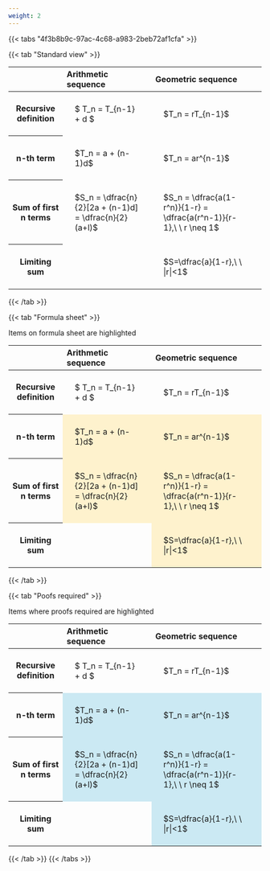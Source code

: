 ```yaml
---
weight: 2
---
```


{{< tabs "4f3b8b9c-97ac-4c68-a983-2beb72af1cfa" >}}

{{< tab "Standard view" >}}

<style type="text/css">
#T_29317 th.col_heading {
  text-align: left;
  font-size: 1em;
}
#T_29317 td {
  text-align: left;
  font-size: 1em;
  padding: 1.5em;
}
</style>
<table id="T_29317">
  <thead>
    <tr>
      <th class="blank level0" >&nbsp;</th>
      <th id="T_29317_level0_col0" class="col_heading level0 col0" >Arithmetic sequence</th>
      <th id="T_29317_level0_col1" class="col_heading level0 col1" >Geometric sequence</th>
    </tr>
  </thead>
  <tbody>
    <tr>
      <th id="T_29317_level0_row0" class="row_heading level0 row0" >Recursive definition</th>
      <td id="T_29317_row0_col0" class="data row0 col0" >$ T_n = T_{n-1} + d $</td>
      <td id="T_29317_row0_col1" class="data row0 col1" >$T_n = rT_{n-1}$</td>
    </tr>
    <tr>
      <th id="T_29317_level0_row1" class="row_heading level0 row1" >n-th term</th>
      <td id="T_29317_row1_col0" class="data row1 col0" >$T_n = a + (n-1)d$</td>
      <td id="T_29317_row1_col1" class="data row1 col1" >$T_n = ar^{n-1}$</td>
    </tr>
    <tr>
      <th id="T_29317_level0_row2" class="row_heading level0 row2" >Sum of first n terms</th>
      <td id="T_29317_row2_col0" class="data row2 col0" >$S_n = \dfrac{n}{2}[2a + (n-1)d] = \dfrac{n}{2}(a+l)$</td>
      <td id="T_29317_row2_col1" class="data row2 col1" >$S_n = \dfrac{a(1-r^n)}{1-r} = \dfrac{a(r^n-1)}{r-1},\ \  r \neq 1$</td>
    </tr>
    <tr>
      <th id="T_29317_level0_row3" class="row_heading level0 row3" >Limiting sum</th>
      <td id="T_29317_row3_col0" class="data row3 col0" ></td>
      <td id="T_29317_row3_col1" class="data row3 col1" >$S=\dfrac{a}{1-r},\ \ |r|<1$</td>
    </tr>
  </tbody>
</table>
{{< /tab >}}

{{< tab "Formula sheet" >}}

Items on formula sheet are highlighted 
<br>
<style type="text/css">
#T_8a1df th.col_heading {
  text-align: left;
  font-size: 1em;
}
#T_8a1df td {
  text-align: left;
  font-size: 1em;
  padding: 1.5em;
}
#T_8a1df_row0_col0, #T_8a1df_row0_col1, #T_8a1df_row3_col0 {
  background-color: rgba(0,0,0,0);
}
#T_8a1df_row1_col0, #T_8a1df_row1_col1, #T_8a1df_row2_col0, #T_8a1df_row2_col1, #T_8a1df_row3_col1 {
  background-color: rgba(255,194,10, 0.2);
}
</style>
<table id="T_8a1df">
  <thead>
    <tr>
      <th class="blank level0" >&nbsp;</th>
      <th id="T_8a1df_level0_col0" class="col_heading level0 col0" >Arithmetic sequence</th>
      <th id="T_8a1df_level0_col1" class="col_heading level0 col1" >Geometric sequence</th>
    </tr>
  </thead>
  <tbody>
    <tr>
      <th id="T_8a1df_level0_row0" class="row_heading level0 row0" >Recursive definition</th>
      <td id="T_8a1df_row0_col0" class="data row0 col0" >$ T_n = T_{n-1} + d $</td>
      <td id="T_8a1df_row0_col1" class="data row0 col1" >$T_n = rT_{n-1}$</td>
    </tr>
    <tr>
      <th id="T_8a1df_level0_row1" class="row_heading level0 row1" >n-th term</th>
      <td id="T_8a1df_row1_col0" class="data row1 col0" >$T_n = a + (n-1)d$</td>
      <td id="T_8a1df_row1_col1" class="data row1 col1" >$T_n = ar^{n-1}$</td>
    </tr>
    <tr>
      <th id="T_8a1df_level0_row2" class="row_heading level0 row2" >Sum of first n terms</th>
      <td id="T_8a1df_row2_col0" class="data row2 col0" >$S_n = \dfrac{n}{2}[2a + (n-1)d] = \dfrac{n}{2}(a+l)$</td>
      <td id="T_8a1df_row2_col1" class="data row2 col1" >$S_n = \dfrac{a(1-r^n)}{1-r} = \dfrac{a(r^n-1)}{r-1},\ \  r \neq 1$</td>
    </tr>
    <tr>
      <th id="T_8a1df_level0_row3" class="row_heading level0 row3" >Limiting sum</th>
      <td id="T_8a1df_row3_col0" class="data row3 col0" ></td>
      <td id="T_8a1df_row3_col1" class="data row3 col1" >$S=\dfrac{a}{1-r},\ \ |r|<1$</td>
    </tr>
  </tbody>
</table>
{{< /tab >}}

{{< tab "Poofs required" >}}

Items where proofs required are highlighted 
<br>
<style type="text/css">
#T_b1035 th.col_heading {
  text-align: left;
  font-size: 1em;
}
#T_b1035 td {
  text-align: left;
  font-size: 1em;
  padding: 1.5em;
}
#T_b1035_row0_col0, #T_b1035_row0_col1, #T_b1035_row3_col0 {
  background-color: rgba(0,0,0,0);
}
#T_b1035_row1_col0, #T_b1035_row1_col1, #T_b1035_row2_col0, #T_b1035_row2_col1, #T_b1035_row3_col1 {
  background-color: rgba(0,150,200, 0.2);
}
</style>
<table id="T_b1035">
  <thead>
    <tr>
      <th class="blank level0" >&nbsp;</th>
      <th id="T_b1035_level0_col0" class="col_heading level0 col0" >Arithmetic sequence</th>
      <th id="T_b1035_level0_col1" class="col_heading level0 col1" >Geometric sequence</th>
    </tr>
  </thead>
  <tbody>
    <tr>
      <th id="T_b1035_level0_row0" class="row_heading level0 row0" >Recursive definition</th>
      <td id="T_b1035_row0_col0" class="data row0 col0" >$ T_n = T_{n-1} + d $</td>
      <td id="T_b1035_row0_col1" class="data row0 col1" >$T_n = rT_{n-1}$</td>
    </tr>
    <tr>
      <th id="T_b1035_level0_row1" class="row_heading level0 row1" >n-th term</th>
      <td id="T_b1035_row1_col0" class="data row1 col0" >$T_n = a + (n-1)d$</td>
      <td id="T_b1035_row1_col1" class="data row1 col1" >$T_n = ar^{n-1}$</td>
    </tr>
    <tr>
      <th id="T_b1035_level0_row2" class="row_heading level0 row2" >Sum of first n terms</th>
      <td id="T_b1035_row2_col0" class="data row2 col0" >$S_n = \dfrac{n}{2}[2a + (n-1)d] = \dfrac{n}{2}(a+l)$</td>
      <td id="T_b1035_row2_col1" class="data row2 col1" >$S_n = \dfrac{a(1-r^n)}{1-r} = \dfrac{a(r^n-1)}{r-1},\ \  r \neq 1$</td>
    </tr>
    <tr>
      <th id="T_b1035_level0_row3" class="row_heading level0 row3" >Limiting sum</th>
      <td id="T_b1035_row3_col0" class="data row3 col0" ></td>
      <td id="T_b1035_row3_col1" class="data row3 col1" >$S=\dfrac{a}{1-r},\ \ |r|<1$</td>
    </tr>
  </tbody>
</table>
{{< /tab >}}
{{< /tabs >}}